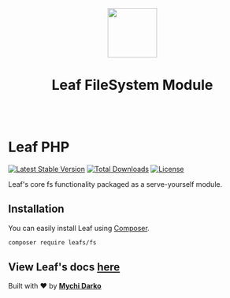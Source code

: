 <!-- markdownlint-disable no-inline-html -->
<p align="center">
  <br><br>
  <img src="https://leaf-docs.netlify.app/images/logo.png" height="100"/>
  <h1 align="center">Leaf FileSystem Module</h1>
  <br><br>
</p>

# Leaf PHP

[![Latest Stable Version](https://poser.pugx.org/leafs/fs/v/stable)](https://packagist.org/packages/leafs/fs)
[![Total Downloads](https://poser.pugx.org/leafs/fs/downloads)](https://packagist.org/packages/leafs/fs)
[![License](https://poser.pugx.org/leafs/fs/license)](https://packagist.org/packages/leafs/fs)

Leaf's core fs functionality packaged as a serve-yourself module.

## Installation

You can easily install Leaf using [Composer](https://getcomposer.org/).

```bash
composer require leafs/fs
```

## View Leaf's docs [here](https://leafphp.netlify.app/#/)

Built with ❤ by [**Mychi Darko**](https://mychi.netlify.app)
